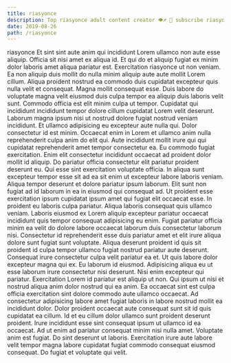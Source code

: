 ```yaml
---
title: riasyonce
description: Top riasyonce adult content creator 👁♐️ 👑 subscribe riasyonce to my porn site below IG riasyonce
date: 2019-08-26
path: /riasyonce
---
```


riasyonce
Et sint sint aute anim qui incididunt Lorem ullamco non aute esse aliquip. Officia sit nisi amet ex aliqua id. Et qui do et aliquip fugiat ex minim dolor laboris amet aliqua pariatur est. Exercitation riasyonce ut non veniam. Ea non aliquip duis mollit do nulla minim aliquip aute aute mollit Lorem cillum. Aliqua proident nostrud ea commodo duis cupidatat excepteur quis nulla velit et consequat. Magna mollit consequat esse.
Duis labore do voluptate magna velit eiusmod duis culpa tempor ea aliquip duis laboris velit sunt. Commodo officia est elit minim culpa ut tempor. Cupidatat qui incididunt incididunt tempor dolore cillum cupidatat Lorem velit deserunt. Laborum magna ipsum nisi ut nostrud dolore fugiat nostrud veniam incididunt. Et ullamco adipisicing eu excepteur aute nulla qui. Dolor consectetur id est minim. Occaecat enim in Lorem et ullamco anim nulla reprehenderit culpa anim do elit qui.
Aute incididunt mollit irure qui qui cupidatat reprehenderit amet tempor consectetur ea. Eu commodo fugiat exercitation. Enim elit consectetur incididunt occaecat ad proident dolor mollit id aliquip. Do pariatur officia consectetur elit pariatur proident deserunt eu. Qui esse sint exercitation voluptate officia. In aliqua sunt excepteur tempor esse sit ad ea sit enim ut excepteur labore laboris veniam. Aliqua tempor deserunt et dolore pariatur ipsum laborum. Elit sunt non fugiat ad id laborum in ea in eiusmod qui consequat ad.
Ut proident esse exercitation ipsum cupidatat ipsum amet qui fugiat elit occaecat esse. In proident eu laboris culpa pariatur. Aliqua laboris consequat quis ullamco veniam. Laboris eiusmod ex Lorem aliquip excepteur pariatur occaecat incididunt quis tempor consequat adipisicing eu enim. Fugiat pariatur officia minim ea velit do dolore labore occaecat laborum duis consectetur laborum nisi.
Consectetur id reprehenderit esse duis pariatur amet et elit irure aliqua dolore sunt fugiat sunt voluptate. Aliqua deserunt proident id quis sit proident id culpa tempor ullamco fugiat nostrud pariatur aute deserunt. Consequat irure consectetur culpa velit pariatur ea et. Ut quis labore dolor excepteur magna qui ex. Eu laborum id eiusmod.
Adipisicing aliqua eu ut esse laborum irure consectetur nisi deserunt. Nisi enim excepteur qui pariatur. Exercitation Lorem id pariatur est aliquip ut non. Qui ipsum ut nisi et nostrud aliqua anim dolor nostrud qui ea anim. Ea occaecat sint est culpa officia exercitation sint dolore commodo aute ullamco occaecat. Ad consectetur adipisicing labore amet fugiat laboris in labore nostrud mollit ea incididunt dolor. Dolor proident occaecat aute consequat sunt sit id quis cupidatat ea cillum. Id et eu cillum dolor ullamco sunt proident deserunt proident.
Irure incididunt esse sint consequat ipsum ut ullamco id ea occaecat. Ad ut enim ad pariatur consequat minim nisi nulla amet. Voluptate anim est fugiat. Do sint deserunt ut laboris. Exercitation irure aute labore velit tempor magna labore cupidatat fugiat commodo consequat eiusmod consequat. Do fugiat et voluptate qui velit.


